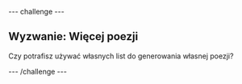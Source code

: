 --- challenge ---

## Wyzwanie: Więcej poezji

Czy potrafisz używać własnych list do generowania własnej poezji?

--- /challenge ---